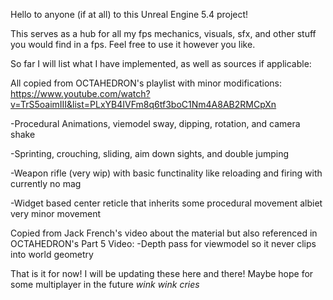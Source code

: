 Hello to anyone (if at all) to this Unreal Engine 5.4 project!

This serves as a hub for all my fps mechanics, visuals, sfx, and other stuff you would find in a fps.
Feel free to use it however you like.

So far I will list what I have implemented, as well as sources if applicable:

All copied from OCTAHEDRON's playlist with minor modifications:
https://www.youtube.com/watch?v=TrS5oaimIII&list=PLxYB4IVFm8q6tf3boC1Nm4A8AB2RMCpXn

-Procedural Animations, viemodel sway, dipping, rotation, and camera shake

-Sprinting, crouching, sliding, aim down sights, and double jumping

-Weapon rifle (very wip) with basic functinality like reloading and firing with currently no mag

-Widget based center reticle that inherits some procedural movement albiet very minor movement



Copied from Jack French's video about the material but also referenced in OCTAHEDRON's Part 5 Video:
-Depth pass for viewmodel so it never clips into world geometry

That is it for now! I will be updating these here and there! Maybe hope for some multiplayer in the future *wink* *wink* *cries*
